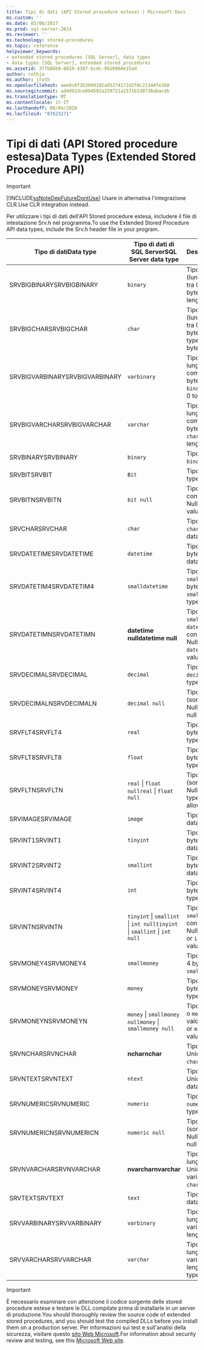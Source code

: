 ```yaml
---
title: Tipi di dati (API Stored procedure estesa) | Microsoft Docs
ms.custom: ''
ms.date: 03/06/2017
ms.prod: sql-server-2014
ms.reviewer: ''
ms.technology: stored-procedures
ms.topic: reference
helpviewer_keywords:
- extended stored procedures [SQL Server], data types
- data types [SQL Server], extended stored procedures
ms.assetid: 37fb86b9-8819-4387-bcdc-9616968e15ad
author: rothja
ms.author: jroth
ms.openlocfilehash: aae0c6f2b309d182a93274171d2f8c21344fe3b0
ms.sourcegitcommit: ad4d92dce894592a259721a1571b1d8736abacdb
ms.translationtype: MT
ms.contentlocale: it-IT
ms.lasthandoff: 08/04/2020
ms.locfileid: "87623271"
---
```

# <a name="data-types-extended-stored-procedure-api"></a><span data-ttu-id="8a472-102">Tipi di dati (API Stored procedure estesa)</span><span class="sxs-lookup"><span data-stu-id="8a472-102">Data Types (Extended Stored Procedure API)</span></span>
    
> [!IMPORTANT]  
>  [!INCLUDE[ssNoteDepFutureDontUse](../../includes/ssnotedepfuturedontuse-md.md)] <span data-ttu-id="8a472-103">Usare in alternativa l'integrazione CLR.</span><span class="sxs-lookup"><span data-stu-id="8a472-103">Use CLR integration instead.</span></span>  
  
 <span data-ttu-id="8a472-104">Per utilizzare i tipi di dati dell'API Stored procedure estesa, includere il file di intestazione Srv.h nel programma.</span><span class="sxs-lookup"><span data-stu-id="8a472-104">To use the Extended Stored Procedure API data types, include the Srv.h header file in your program.</span></span>  
  
|<span data-ttu-id="8a472-105">Tipo di dati</span><span class="sxs-lookup"><span data-stu-id="8a472-105">Data type</span></span>|<span data-ttu-id="8a472-106">Tipo di dati di SQL Server</span><span class="sxs-lookup"><span data-stu-id="8a472-106">SQL Server data type</span></span>|<span data-ttu-id="8a472-107">Descrizione</span><span class="sxs-lookup"><span data-stu-id="8a472-107">Description</span></span>|  
|---------------|--------------------------|-----------------|  
|<span data-ttu-id="8a472-108">SRVBIGBINARY</span><span class="sxs-lookup"><span data-stu-id="8a472-108">SRVBIGBINARY</span></span>|`binary`|<span data-ttu-id="8a472-109">Tipo di dati `binary` (lunghezza compresa tra 0 e 8000 byte).</span><span class="sxs-lookup"><span data-stu-id="8a472-109">`binary` data type, length 0 to 8000 bytes.</span></span>|  
|<span data-ttu-id="8a472-110">SRVBIGCHAR</span><span class="sxs-lookup"><span data-stu-id="8a472-110">SRVBIGCHAR</span></span>|`char`|<span data-ttu-id="8a472-111">Tipo di dati `character` (lunghezza compresa tra 0 e 8000 byte).</span><span class="sxs-lookup"><span data-stu-id="8a472-111">`character` data type, length 0 to 8000 bytes.</span></span>|  
|<span data-ttu-id="8a472-112">SRVBIGVARBINARY</span><span class="sxs-lookup"><span data-stu-id="8a472-112">SRVBIGVARBINARY</span></span>|`varbinary`|<span data-ttu-id="8a472-113">Tipo di dati `binary` a lunghezza variabile compresa tra 0 e 8000 byte.</span><span class="sxs-lookup"><span data-stu-id="8a472-113">Variable-length `binary` data type, length 0 to 8000 bytes.</span></span>|  
|<span data-ttu-id="8a472-114">SRVBIGVARCHAR</span><span class="sxs-lookup"><span data-stu-id="8a472-114">SRVBIGVARCHAR</span></span>|`varchar`|<span data-ttu-id="8a472-115">Tipo di dati `character` a lunghezza variabile compresa tra 0 e 8000 byte.</span><span class="sxs-lookup"><span data-stu-id="8a472-115">Variable-length `character` data type, length 0 to 8000 bytes.</span></span>|  
|<span data-ttu-id="8a472-116">SRVBINARY</span><span class="sxs-lookup"><span data-stu-id="8a472-116">SRVBINARY</span></span>|`binary`|<span data-ttu-id="8a472-117">Tipo di dati `binary`.</span><span class="sxs-lookup"><span data-stu-id="8a472-117">`binary` data type.</span></span>|  
|<span data-ttu-id="8a472-118">SRVBIT</span><span class="sxs-lookup"><span data-stu-id="8a472-118">SRVBIT</span></span>|`Bit`|<span data-ttu-id="8a472-119">Tipo di dati `bit`.</span><span class="sxs-lookup"><span data-stu-id="8a472-119">`bit` data type.</span></span>|  
|<span data-ttu-id="8a472-120">SRVBITN</span><span class="sxs-lookup"><span data-stu-id="8a472-120">SRVBITN</span></span>|`bit null`|<span data-ttu-id="8a472-121">Tipo di dati `bit` (sono consentiti valori Null).</span><span class="sxs-lookup"><span data-stu-id="8a472-121">`bit` data type, null values allowed.</span></span>|  
|<span data-ttu-id="8a472-122">SRVCHAR</span><span class="sxs-lookup"><span data-stu-id="8a472-122">SRVCHAR</span></span>|`char`|<span data-ttu-id="8a472-123">Tipo di dati `character`.</span><span class="sxs-lookup"><span data-stu-id="8a472-123">`character` data type.</span></span>|  
|<span data-ttu-id="8a472-124">SRVDATETIME</span><span class="sxs-lookup"><span data-stu-id="8a472-124">SRVDATETIME</span></span>|`datetime`|<span data-ttu-id="8a472-125">Tipo di dati `datetime` a 8 byte.</span><span class="sxs-lookup"><span data-stu-id="8a472-125">8-byte `datetime` data type.</span></span>|  
|<span data-ttu-id="8a472-126">SRVDATETIM4</span><span class="sxs-lookup"><span data-stu-id="8a472-126">SRVDATETIM4</span></span>|`smalldatetime`|<span data-ttu-id="8a472-127">Tipo di dati `smalldatetime` a 4 byte.</span><span class="sxs-lookup"><span data-stu-id="8a472-127">4-byte `smalldatetime` data type.</span></span>|  
|<span data-ttu-id="8a472-128">SRVDATETIMN</span><span class="sxs-lookup"><span data-stu-id="8a472-128">SRVDATETIMN</span></span>|<span data-ttu-id="8a472-129">**datetime null**</span><span class="sxs-lookup"><span data-stu-id="8a472-129">**datetime null**</span></span>|<span data-ttu-id="8a472-130">Tipo di dati `smalldatetime` o `datetime` (sono consentiti valori Null).</span><span class="sxs-lookup"><span data-stu-id="8a472-130">`smalldatetime` or `datetime` data type, null values allowed.</span></span>|  
|<span data-ttu-id="8a472-131">SRVDECIMAL</span><span class="sxs-lookup"><span data-stu-id="8a472-131">SRVDECIMAL</span></span>|`decimal`|<span data-ttu-id="8a472-132">Tipo di dati `decimal`.</span><span class="sxs-lookup"><span data-stu-id="8a472-132">`decimal` data type.</span></span>|  
|<span data-ttu-id="8a472-133">SRVDECIMALN</span><span class="sxs-lookup"><span data-stu-id="8a472-133">SRVDECIMALN</span></span>|`decimal null`|<span data-ttu-id="8a472-134">Tipo di dati `decimal` (sono consentiti valori Null).</span><span class="sxs-lookup"><span data-stu-id="8a472-134">`decimal` data type, null values allowed.</span></span>|  
|<span data-ttu-id="8a472-135">SRVFLT4</span><span class="sxs-lookup"><span data-stu-id="8a472-135">SRVFLT4</span></span>|`real`|<span data-ttu-id="8a472-136">Tipo di dati `real` a 4 byte.</span><span class="sxs-lookup"><span data-stu-id="8a472-136">4-byte `real` data type.</span></span>|  
|<span data-ttu-id="8a472-137">SRVFLT8</span><span class="sxs-lookup"><span data-stu-id="8a472-137">SRVFLT8</span></span>|`float`|<span data-ttu-id="8a472-138">Tipo di dati `float` a 8 byte.</span><span class="sxs-lookup"><span data-stu-id="8a472-138">8-byte `float` data type.</span></span>|  
|<span data-ttu-id="8a472-139">SRVFLTN</span><span class="sxs-lookup"><span data-stu-id="8a472-139">SRVFLTN</span></span>|<span data-ttu-id="8a472-140">`real` &#124; `float null`</span><span class="sxs-lookup"><span data-stu-id="8a472-140">`real` &#124; `float null`</span></span>|<span data-ttu-id="8a472-141">Tipo di dati `real` o `float` (sono consentiti valori Null).</span><span class="sxs-lookup"><span data-stu-id="8a472-141">`real` or `float` data type, null values allowed.</span></span>|  
|<span data-ttu-id="8a472-142">SRVIMAGE</span><span class="sxs-lookup"><span data-stu-id="8a472-142">SRVIMAGE</span></span>|`image`|<span data-ttu-id="8a472-143">Tipo di dati `image`.</span><span class="sxs-lookup"><span data-stu-id="8a472-143">`image` data type.</span></span>|  
|<span data-ttu-id="8a472-144">SRVINT1</span><span class="sxs-lookup"><span data-stu-id="8a472-144">SRVINT1</span></span>|`tinyint`|<span data-ttu-id="8a472-145">Tipo di dati `tinyint` a 1 byte.</span><span class="sxs-lookup"><span data-stu-id="8a472-145">1-byte `tinyint` data type.</span></span>|  
|<span data-ttu-id="8a472-146">SRVINT2</span><span class="sxs-lookup"><span data-stu-id="8a472-146">SRVINT2</span></span>|`smallint`|<span data-ttu-id="8a472-147">Tipo di dati `smallint` a 2 byte.</span><span class="sxs-lookup"><span data-stu-id="8a472-147">2-byte `smallint` data type.</span></span>|  
|<span data-ttu-id="8a472-148">SRVINT4</span><span class="sxs-lookup"><span data-stu-id="8a472-148">SRVINT4</span></span>|`int`|<span data-ttu-id="8a472-149">Tipo di dati `int` a 4 byte.</span><span class="sxs-lookup"><span data-stu-id="8a472-149">4-byte `int` data type.</span></span>|  
|<span data-ttu-id="8a472-150">SRVINTN</span><span class="sxs-lookup"><span data-stu-id="8a472-150">SRVINTN</span></span>|<span data-ttu-id="8a472-151">`tinyint` &#124; `smallint` &#124; `int null`</span><span class="sxs-lookup"><span data-stu-id="8a472-151">`tinyint` &#124; `smallint` &#124; `int null`</span></span>|<span data-ttu-id="8a472-152">Tipo di dati `tinyint`, `smallint` o `int` (sono consentiti valori Null).</span><span class="sxs-lookup"><span data-stu-id="8a472-152">`tinyint`, `smallint`, or `int` data type, null values allowed.</span></span>|  
|<span data-ttu-id="8a472-153">SRVMONEY4</span><span class="sxs-lookup"><span data-stu-id="8a472-153">SRVMONEY4</span></span>|`smallmoney`|<span data-ttu-id="8a472-154">Tipo di dati `smallmoney` a 4 byte.</span><span class="sxs-lookup"><span data-stu-id="8a472-154">4-byte `smallmoney` data type.</span></span>|  
|<span data-ttu-id="8a472-155">SRVMONEY</span><span class="sxs-lookup"><span data-stu-id="8a472-155">SRVMONEY</span></span>|`money`|<span data-ttu-id="8a472-156">Tipo di dati `money` a 8 byte.</span><span class="sxs-lookup"><span data-stu-id="8a472-156">8-byte `money` data type.</span></span>|  
|<span data-ttu-id="8a472-157">SRVMONEYN</span><span class="sxs-lookup"><span data-stu-id="8a472-157">SRVMONEYN</span></span>|<span data-ttu-id="8a472-158">`money` &#124; `smallmoney null`</span><span class="sxs-lookup"><span data-stu-id="8a472-158">`money` &#124; `smallmoney null`</span></span>|<span data-ttu-id="8a472-159">Tipo di dati `smallmoney` o `money` (sono consentiti valori Null).</span><span class="sxs-lookup"><span data-stu-id="8a472-159">`smallmoney` or `money` data type, null values allowed.</span></span>|  
|<span data-ttu-id="8a472-160">SRVNCHAR</span><span class="sxs-lookup"><span data-stu-id="8a472-160">SRVNCHAR</span></span>|<span data-ttu-id="8a472-161">**nchar**</span><span class="sxs-lookup"><span data-stu-id="8a472-161">**nchar**</span></span>|<span data-ttu-id="8a472-162">Tipo di dati `character` Unicode.</span><span class="sxs-lookup"><span data-stu-id="8a472-162">Unicode `character` data type.</span></span>|  
|<span data-ttu-id="8a472-163">SRVNTEXT</span><span class="sxs-lookup"><span data-stu-id="8a472-163">SRVNTEXT</span></span>|`ntext`|<span data-ttu-id="8a472-164">Tipo di dati `text` Unicode.</span><span class="sxs-lookup"><span data-stu-id="8a472-164">Unicode `text` data type.</span></span>|  
|<span data-ttu-id="8a472-165">SRVNUMERIC</span><span class="sxs-lookup"><span data-stu-id="8a472-165">SRVNUMERIC</span></span>|`numeric`|<span data-ttu-id="8a472-166">Tipo di dati `numeric`.</span><span class="sxs-lookup"><span data-stu-id="8a472-166">`numeric` data type.</span></span>|  
|<span data-ttu-id="8a472-167">SRVNUMERICN</span><span class="sxs-lookup"><span data-stu-id="8a472-167">SRVNUMERICN</span></span>|`numeric null`|<span data-ttu-id="8a472-168">Tipo di dati `numeric` (sono consentiti valori Null).</span><span class="sxs-lookup"><span data-stu-id="8a472-168">`numeric` data type, null values allowed.</span></span>|  
|<span data-ttu-id="8a472-169">SRVNVARCHAR</span><span class="sxs-lookup"><span data-stu-id="8a472-169">SRVNVARCHAR</span></span>|<span data-ttu-id="8a472-170">**nvarchar**</span><span class="sxs-lookup"><span data-stu-id="8a472-170">**nvarchar**</span></span>|<span data-ttu-id="8a472-171">Tipo di dati `character` a lunghezza variabile Unicode.</span><span class="sxs-lookup"><span data-stu-id="8a472-171">Unicode variable-length `character` data type.</span></span>|  
|<span data-ttu-id="8a472-172">SRVTEXT</span><span class="sxs-lookup"><span data-stu-id="8a472-172">SRVTEXT</span></span>|`text`|<span data-ttu-id="8a472-173">Tipo di dati `text`.</span><span class="sxs-lookup"><span data-stu-id="8a472-173">`text` data type.</span></span>|  
|<span data-ttu-id="8a472-174">SRVVARBINARY</span><span class="sxs-lookup"><span data-stu-id="8a472-174">SRVVARBINARY</span></span>|`varbinary`|<span data-ttu-id="8a472-175">Tipo di dati `binary` a lunghezza variabile.</span><span class="sxs-lookup"><span data-stu-id="8a472-175">Variable-length `binary` data type.</span></span>|  
|<span data-ttu-id="8a472-176">SRVVARCHAR</span><span class="sxs-lookup"><span data-stu-id="8a472-176">SRVVARCHAR</span></span>|`varchar`|<span data-ttu-id="8a472-177">Tipo di dati `character` a lunghezza variabile.</span><span class="sxs-lookup"><span data-stu-id="8a472-177">Variable-length `character` data type.</span></span>|  
  
> [!IMPORTANT]  
>  <span data-ttu-id="8a472-178">È necessario esaminare con attenzione il codice sorgente delle stored procedure estese e testare le DLL compilate prima di installarle in un server di produzione.</span><span class="sxs-lookup"><span data-stu-id="8a472-178">You should thoroughly review the source code of extended stored procedures, and you should test the compiled DLLs before you install them on a production server.</span></span> <span data-ttu-id="8a472-179">Per informazioni sui test e sull'analisi della sicurezza, visitare questo [sito Web Microsoft](https://go.microsoft.com/fwlink/?LinkID=54761&amp;clcid=0x409https://msdn.microsoft.com/security/).</span><span class="sxs-lookup"><span data-stu-id="8a472-179">For information about security review and testing, see this [Microsoft Web site](https://go.microsoft.com/fwlink/?LinkID=54761&amp;clcid=0x409https://msdn.microsoft.com/security/).</span></span>  
  
  
